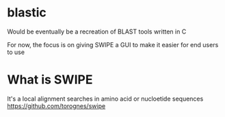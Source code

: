 # blastic
Would be eventually be a recreation of BLAST tools written in C

For now, the focus is on giving SWIPE a GUI to make it easier for end users to use

# What is SWIPE
It's a local alignment searches in amino acid or nucloetide sequences 
https://github.com/torognes/swipe
